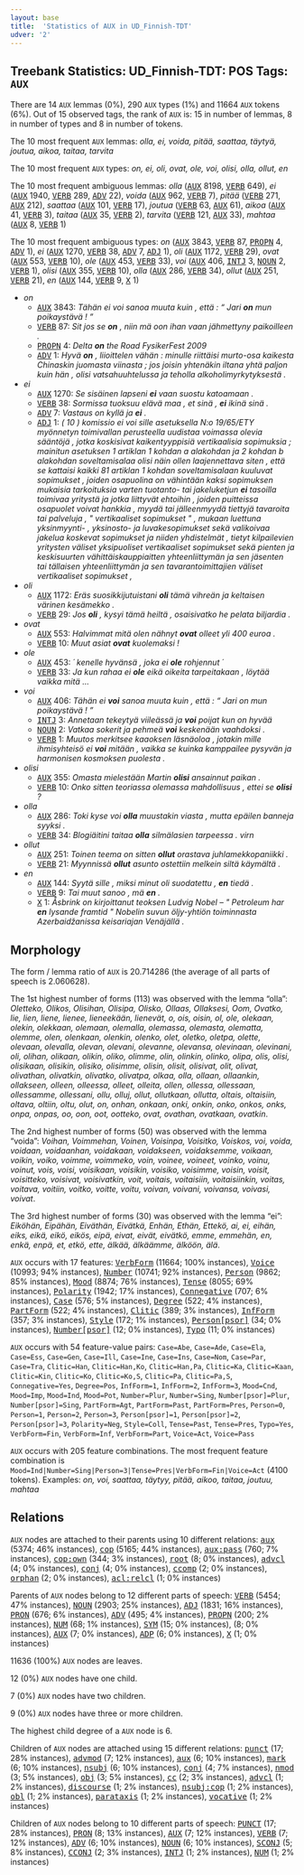 ```yaml
---
layout: base
title:  'Statistics of AUX in UD_Finnish-TDT'
udver: '2'
---
```


## Treebank Statistics: UD_Finnish-TDT: POS Tags: `AUX`

There are 14 `AUX` lemmas (0%), 290 `AUX` types (1%) and 11664 `AUX` tokens (6%).
Out of 15 observed tags, the rank of `AUX` is: 15 in number of lemmas, 8 in number of types and 8 in number of tokens.

The 10 most frequent `AUX` lemmas: <em>olla, ei, voida, pitää, saattaa, täytyä, joutua, aikoa, taitaa, tarvita</em>

The 10 most frequent `AUX` types:  <em>on, ei, oli, ovat, ole, voi, olisi, olla, ollut, en</em>

The 10 most frequent ambiguous lemmas: <em>olla</em> (<tt><a href="fi_tdt-pos-AUX.html">AUX</a></tt> 8198, <tt><a href="fi_tdt-pos-VERB.html">VERB</a></tt> 649), <em>ei</em> (<tt><a href="fi_tdt-pos-AUX.html">AUX</a></tt> 1940, <tt><a href="fi_tdt-pos-VERB.html">VERB</a></tt> 289, <tt><a href="fi_tdt-pos-ADV.html">ADV</a></tt> 22), <em>voida</em> (<tt><a href="fi_tdt-pos-AUX.html">AUX</a></tt> 962, <tt><a href="fi_tdt-pos-VERB.html">VERB</a></tt> 7), <em>pitää</em> (<tt><a href="fi_tdt-pos-VERB.html">VERB</a></tt> 271, <tt><a href="fi_tdt-pos-AUX.html">AUX</a></tt> 212), <em>saattaa</em> (<tt><a href="fi_tdt-pos-AUX.html">AUX</a></tt> 101, <tt><a href="fi_tdt-pos-VERB.html">VERB</a></tt> 17), <em>joutua</em> (<tt><a href="fi_tdt-pos-VERB.html">VERB</a></tt> 63, <tt><a href="fi_tdt-pos-AUX.html">AUX</a></tt> 61), <em>aikoa</em> (<tt><a href="fi_tdt-pos-AUX.html">AUX</a></tt> 41, <tt><a href="fi_tdt-pos-VERB.html">VERB</a></tt> 3), <em>taitaa</em> (<tt><a href="fi_tdt-pos-AUX.html">AUX</a></tt> 35, <tt><a href="fi_tdt-pos-VERB.html">VERB</a></tt> 2), <em>tarvita</em> (<tt><a href="fi_tdt-pos-VERB.html">VERB</a></tt> 121, <tt><a href="fi_tdt-pos-AUX.html">AUX</a></tt> 33), <em>mahtaa</em> (<tt><a href="fi_tdt-pos-AUX.html">AUX</a></tt> 8, <tt><a href="fi_tdt-pos-VERB.html">VERB</a></tt> 1)

The 10 most frequent ambiguous types:  <em>on</em> (<tt><a href="fi_tdt-pos-AUX.html">AUX</a></tt> 3843, <tt><a href="fi_tdt-pos-VERB.html">VERB</a></tt> 87, <tt><a href="fi_tdt-pos-PROPN.html">PROPN</a></tt> 4, <tt><a href="fi_tdt-pos-ADV.html">ADV</a></tt> 1), <em>ei</em> (<tt><a href="fi_tdt-pos-AUX.html">AUX</a></tt> 1270, <tt><a href="fi_tdt-pos-VERB.html">VERB</a></tt> 38, <tt><a href="fi_tdt-pos-ADV.html">ADV</a></tt> 7, <tt><a href="fi_tdt-pos-ADJ.html">ADJ</a></tt> 1), <em>oli</em> (<tt><a href="fi_tdt-pos-AUX.html">AUX</a></tt> 1172, <tt><a href="fi_tdt-pos-VERB.html">VERB</a></tt> 29), <em>ovat</em> (<tt><a href="fi_tdt-pos-AUX.html">AUX</a></tt> 553, <tt><a href="fi_tdt-pos-VERB.html">VERB</a></tt> 10), <em>ole</em> (<tt><a href="fi_tdt-pos-AUX.html">AUX</a></tt> 453, <tt><a href="fi_tdt-pos-VERB.html">VERB</a></tt> 33), <em>voi</em> (<tt><a href="fi_tdt-pos-AUX.html">AUX</a></tt> 406, <tt><a href="fi_tdt-pos-INTJ.html">INTJ</a></tt> 3, <tt><a href="fi_tdt-pos-NOUN.html">NOUN</a></tt> 2, <tt><a href="fi_tdt-pos-VERB.html">VERB</a></tt> 1), <em>olisi</em> (<tt><a href="fi_tdt-pos-AUX.html">AUX</a></tt> 355, <tt><a href="fi_tdt-pos-VERB.html">VERB</a></tt> 10), <em>olla</em> (<tt><a href="fi_tdt-pos-AUX.html">AUX</a></tt> 286, <tt><a href="fi_tdt-pos-VERB.html">VERB</a></tt> 34), <em>ollut</em> (<tt><a href="fi_tdt-pos-AUX.html">AUX</a></tt> 251, <tt><a href="fi_tdt-pos-VERB.html">VERB</a></tt> 21), <em>en</em> (<tt><a href="fi_tdt-pos-AUX.html">AUX</a></tt> 144, <tt><a href="fi_tdt-pos-VERB.html">VERB</a></tt> 9, <tt><a href="fi_tdt-pos-X.html">X</a></tt> 1)


* <em>on</em>
  * <tt><a href="fi_tdt-pos-AUX.html">AUX</a></tt> 3843: <em>Tähän ei voi sanoa muuta kuin , että : “ Jari <b>on</b> mun poikaystävä ! ”</em>
  * <tt><a href="fi_tdt-pos-VERB.html">VERB</a></tt> 87: <em>Sit jos se <b>on</b> , niin mä oon ihan vaan jähmettyny paikoilleen .</em>
  * <tt><a href="fi_tdt-pos-PROPN.html">PROPN</a></tt> 4: <em>Delta <b>on</b> the Road FysikerFest 2009</em>
  * <tt><a href="fi_tdt-pos-ADV.html">ADV</a></tt> 1: <em>Hyvä <b>on</b> , liioittelen vähän : minulle riittäisi murto-osa kaikesta Chinaskin juomasta viinasta ; jos joisin yhtenäkin iltana yhtä paljon kuin hän , olisi vatsahuuhtelussa ja teholla alkoholimyrkytyksestä .</em>
* <em>ei</em>
  * <tt><a href="fi_tdt-pos-AUX.html">AUX</a></tt> 1270: <em>Se sisäinen lapseni <b>ei</b> vaan suostu katoamaan .</em>
  * <tt><a href="fi_tdt-pos-VERB.html">VERB</a></tt> 38: <em>Sormissa tuoksuu elävä maa , et sinä , <b>ei</b> ikinä sinä .</em>
  * <tt><a href="fi_tdt-pos-ADV.html">ADV</a></tt> 7: <em>Vastaus on kyllä ja <b>ei</b> .</em>
  * <tt><a href="fi_tdt-pos-ADJ.html">ADJ</a></tt> 1: <em>( 10 ) komissio ei voi sille asetuksella N:o 19/65/ETY myönnetyn toimivallan perusteella uudistaa voimassa olevia sääntöjä , jotka koskisivat kaikentyyppisiä vertikaalisia sopimuksia ; mainitun asetuksen 1 artiklan 1 kohdan a alakohdan ja 2 kohdan b alakohdan soveltamisalaa olisi näin ollen laajennettava siten , että se kattaisi kaikki 81 artiklan 1 kohdan soveltamisalaan kuuluvat sopimukset , joiden osapuolina on vähintään kaksi sopimuksen mukaisia tarkoituksia varten tuotanto- tai jakeluketjun <b>ei</b> tasoilla toimivaa yritystä ja jotka liittyvät ehtoihin , joiden puitteissa osapuolet voivat hankkia , myydä tai jälleenmyydä tiettyjä tavaroita tai palveluja , " vertikaaliset sopimukset " , mukaan luettuna yksinmyynti- , yksinosto- ja luvakesopimukset sekä valikoivaa jakelua koskevat sopimukset ja niiden yhdistelmät , tietyt kilpailevien yritysten väliset yksipuoliset vertikaaliset sopimukset sekä pienten ja keskisuurten vähittäiskauppiaitten yhteenliittymän ja sen jäsenten tai tällaisen yhteenliittymän ja sen tavarantoimittajien väliset vertikaaliset sopimukset ,</em>
* <em>oli</em>
  * <tt><a href="fi_tdt-pos-AUX.html">AUX</a></tt> 1172: <em>Eräs suosikkijutuistani <b>oli</b> tämä vihreän ja keltaisen värinen kesämekko .</em>
  * <tt><a href="fi_tdt-pos-VERB.html">VERB</a></tt> 29: <em>Jos <b>oli</b> , kysyi tämä heiltä , osaisivatko he pelata biljardia .</em>
* <em>ovat</em>
  * <tt><a href="fi_tdt-pos-AUX.html">AUX</a></tt> 553: <em>Halvimmat mitä olen nähnyt <b>ovat</b> olleet yli 400 euroa .</em>
  * <tt><a href="fi_tdt-pos-VERB.html">VERB</a></tt> 10: <em>Muut asiat <b>ovat</b> kuolemaksi !</em>
* <em>ole</em>
  * <tt><a href="fi_tdt-pos-AUX.html">AUX</a></tt> 453: <em>´ kenelle hyvänsä , joka ei <b>ole</b> rohjennut ´</em>
  * <tt><a href="fi_tdt-pos-VERB.html">VERB</a></tt> 33: <em>Ja kun rahaa ei <b>ole</b> eikä oikeita tarpeitakaan , löytää vaikka mitä ...</em>
* <em>voi</em>
  * <tt><a href="fi_tdt-pos-AUX.html">AUX</a></tt> 406: <em>Tähän ei <b>voi</b> sanoa muuta kuin , että : “ Jari on mun poikaystävä ! ”</em>
  * <tt><a href="fi_tdt-pos-INTJ.html">INTJ</a></tt> 3: <em>Annetaan tekeytyä viileässä ja <b>voi</b> poijat kun on hyvää</em>
  * <tt><a href="fi_tdt-pos-NOUN.html">NOUN</a></tt> 2: <em>Vatkaa sokerit ja pehmeä <b>voi</b> keskenään vaahdoksi .</em>
  * <tt><a href="fi_tdt-pos-VERB.html">VERB</a></tt> 1: <em>Muutos merkitsee kaaoksen läsnäoloa , jotakin mille ihmisyhteisö ei <b>voi</b> mitään , vaikka se kuinka kamppailee pysyvän ja harmonisen kosmoksen puolesta .</em>
* <em>olisi</em>
  * <tt><a href="fi_tdt-pos-AUX.html">AUX</a></tt> 355: <em>Omasta mielestään Martin <b>olisi</b> ansainnut paikan .</em>
  * <tt><a href="fi_tdt-pos-VERB.html">VERB</a></tt> 10: <em>Onko sitten teoriassa olemassa mahdollisuus , ettei se <b>olisi</b> ?</em>
* <em>olla</em>
  * <tt><a href="fi_tdt-pos-AUX.html">AUX</a></tt> 286: <em>Toki kyse voi <b>olla</b> muustakin viasta , mutta epäilen banneja syyksi .</em>
  * <tt><a href="fi_tdt-pos-VERB.html">VERB</a></tt> 34: <em>Blogiäitini taitaa <b>olla</b> silmälasien tarpeessa . *virn*</em>
* <em>ollut</em>
  * <tt><a href="fi_tdt-pos-AUX.html">AUX</a></tt> 251: <em>Toinen teema on sitten <b>ollut</b> orastava juhlamekkopaniikki .</em>
  * <tt><a href="fi_tdt-pos-VERB.html">VERB</a></tt> 21: <em>Myynnissä <b>ollut</b> asunto ostettiin melkein siltä käymältä .</em>
* <em>en</em>
  * <tt><a href="fi_tdt-pos-AUX.html">AUX</a></tt> 144: <em>Syytä sille , miksi minut oli suodatettu , <b>en</b> tiedä .</em>
  * <tt><a href="fi_tdt-pos-VERB.html">VERB</a></tt> 9: <em>Tai muut sanoo , mä <b>en</b> .</em>
  * <tt><a href="fi_tdt-pos-X.html">X</a></tt> 1: <em>Åsbrink on kirjoittanut teoksen Ludvig Nobel – " Petroleum har <b>en</b> lysande framtid " Nobelin suvun öljy-yhtiön toiminnasta Azerbaidžanissa keisariajan Venäjällä .</em>

## Morphology

The form / lemma ratio of `AUX` is 20.714286 (the average of all parts of speech is 2.060628).

The 1st highest number of forms (113) was observed with the lemma “olla”: <em>Oletteko, Olikos, Olisihan, Olisipa, Olisko, Ollaas, Ollaksesi, Oom, Ovatko, lie, lien, liene, lienee, lieneekään, lienevät, o, ois, oisin, ol, ole, olekaan, olekin, olekkaan, olemaan, olemalla, olemassa, olemasta, olematta, olemme, olen, olenkaan, olenkin, olenko, olet, oletko, oletpa, olette, olevaan, olevalla, olevan, olevani, olevanne, olevansa, olevinaan, olevinani, oli, olihan, olikaan, olikin, oliko, olimme, olin, olinkin, olinko, olipa, olis, olisi, olisikaan, olisikin, olisiko, olisimme, olisin, olisit, olisivat, olit, olivat, olivathan, olivatkin, olivatko, olivatpa, olkaa, olla, ollaan, ollaankin, ollakseen, olleen, olleessa, olleet, olleita, ollen, ollessa, ollessaan, ollessamme, ollessani, ollu, olluj, ollut, ollutkaan, ollutta, oltais, oltaisiin, oltava, oltiin, oltu, olut, on, onhan, onkaan, onki, onkin, onko, onkos, onks, onpa, onpas, oo, oon, oot, ootteko, ovat, ovathan, ovatkaan, ovatkin</em>.

The 2nd highest number of forms (50) was observed with the lemma “voida”: <em>Voihan, Voimmehan, Voinen, Voisinpa, Voisitko, Voiskos, voi, voida, voidaan, voidaanhan, voidakaan, voidakseen, voidaksemme, voikaan, voikin, voiko, voimme, voimmeko, voin, voinee, voineet, voinko, voinu, voinut, vois, voisi, voisikaan, voisikin, voisiko, voisimme, voisin, voisit, voisitteko, voisivat, voisivatkin, voit, voitais, voitaisiin, voitaisiinkin, voitas, voitava, voitiin, voitko, voitte, voitu, voivan, voivani, voivansa, voivasi, voivat</em>.

The 3rd highest number of forms (30) was observed with the lemma “ei”: <em>Eiköhän, Eipähän, Eiväthän, Eivätkä, Enhän, Ethän, Ettekö, ai, ei, eihän, eiks, eikä, eikö, eikös, eipä, eivat, eivät, eivätkö, emme, emmehän, en, enkä, enpä, et, etkö, ette, älkää, älkäämme, älköön, älä</em>.

`AUX` occurs with 17 features: <tt><a href="fi_tdt-feat-VerbForm.html">VerbForm</a></tt> (11664; 100% instances), <tt><a href="fi_tdt-feat-Voice.html">Voice</a></tt> (10993; 94% instances), <tt><a href="fi_tdt-feat-Number.html">Number</a></tt> (10741; 92% instances), <tt><a href="fi_tdt-feat-Person.html">Person</a></tt> (9862; 85% instances), <tt><a href="fi_tdt-feat-Mood.html">Mood</a></tt> (8874; 76% instances), <tt><a href="fi_tdt-feat-Tense.html">Tense</a></tt> (8055; 69% instances), <tt><a href="fi_tdt-feat-Polarity.html">Polarity</a></tt> (1942; 17% instances), <tt><a href="fi_tdt-feat-Connegative.html">Connegative</a></tt> (707; 6% instances), <tt><a href="fi_tdt-feat-Case.html">Case</a></tt> (576; 5% instances), <tt><a href="fi_tdt-feat-Degree.html">Degree</a></tt> (522; 4% instances), <tt><a href="fi_tdt-feat-PartForm.html">PartForm</a></tt> (522; 4% instances), <tt><a href="fi_tdt-feat-Clitic.html">Clitic</a></tt> (389; 3% instances), <tt><a href="fi_tdt-feat-InfForm.html">InfForm</a></tt> (357; 3% instances), <tt><a href="fi_tdt-feat-Style.html">Style</a></tt> (172; 1% instances), <tt><a href="fi_tdt-feat-Person-psor.html">Person[psor]</a></tt> (34; 0% instances), <tt><a href="fi_tdt-feat-Number-psor.html">Number[psor]</a></tt> (12; 0% instances), <tt><a href="fi_tdt-feat-Typo.html">Typo</a></tt> (11; 0% instances)

`AUX` occurs with 54 feature-value pairs: `Case=Abe`, `Case=Ade`, `Case=Ela`, `Case=Ess`, `Case=Gen`, `Case=Ill`, `Case=Ine`, `Case=Ins`, `Case=Nom`, `Case=Par`, `Case=Tra`, `Clitic=Han`, `Clitic=Han,Ko`, `Clitic=Han,Pa`, `Clitic=Ka`, `Clitic=Kaan`, `Clitic=Kin`, `Clitic=Ko`, `Clitic=Ko,S`, `Clitic=Pa`, `Clitic=Pa,S`, `Connegative=Yes`, `Degree=Pos`, `InfForm=1`, `InfForm=2`, `InfForm=3`, `Mood=Cnd`, `Mood=Imp`, `Mood=Ind`, `Mood=Pot`, `Number=Plur`, `Number=Sing`, `Number[psor]=Plur`, `Number[psor]=Sing`, `PartForm=Agt`, `PartForm=Past`, `PartForm=Pres`, `Person=0`, `Person=1`, `Person=2`, `Person=3`, `Person[psor]=1`, `Person[psor]=2`, `Person[psor]=3`, `Polarity=Neg`, `Style=Coll`, `Tense=Past`, `Tense=Pres`, `Typo=Yes`, `VerbForm=Fin`, `VerbForm=Inf`, `VerbForm=Part`, `Voice=Act`, `Voice=Pass`

`AUX` occurs with 205 feature combinations.
The most frequent feature combination is `Mood=Ind|Number=Sing|Person=3|Tense=Pres|VerbForm=Fin|Voice=Act` (4100 tokens).
Examples: <em>on, voi, saattaa, täytyy, pitää, aikoo, taitaa, joutuu, mahtaa</em>


## Relations

`AUX` nodes are attached to their parents using 10 different relations: <tt><a href="fi_tdt-dep-aux.html">aux</a></tt> (5374; 46% instances), <tt><a href="fi_tdt-dep-cop.html">cop</a></tt> (5165; 44% instances), <tt><a href="fi_tdt-dep-aux-pass.html">aux:pass</a></tt> (760; 7% instances), <tt><a href="fi_tdt-dep-cop-own.html">cop:own</a></tt> (344; 3% instances), <tt><a href="fi_tdt-dep-root.html">root</a></tt> (8; 0% instances), <tt><a href="fi_tdt-dep-advcl.html">advcl</a></tt> (4; 0% instances), <tt><a href="fi_tdt-dep-conj.html">conj</a></tt> (4; 0% instances), <tt><a href="fi_tdt-dep-ccomp.html">ccomp</a></tt> (2; 0% instances), <tt><a href="fi_tdt-dep-orphan.html">orphan</a></tt> (2; 0% instances), <tt><a href="fi_tdt-dep-acl-relcl.html">acl:relcl</a></tt> (1; 0% instances)

Parents of `AUX` nodes belong to 12 different parts of speech: <tt><a href="fi_tdt-pos-VERB.html">VERB</a></tt> (5454; 47% instances), <tt><a href="fi_tdt-pos-NOUN.html">NOUN</a></tt> (2903; 25% instances), <tt><a href="fi_tdt-pos-ADJ.html">ADJ</a></tt> (1831; 16% instances), <tt><a href="fi_tdt-pos-PRON.html">PRON</a></tt> (676; 6% instances), <tt><a href="fi_tdt-pos-ADV.html">ADV</a></tt> (495; 4% instances), <tt><a href="fi_tdt-pos-PROPN.html">PROPN</a></tt> (200; 2% instances), <tt><a href="fi_tdt-pos-NUM.html">NUM</a></tt> (68; 1% instances), <tt><a href="fi_tdt-pos-SYM.html">SYM</a></tt> (15; 0% instances),  (8; 0% instances), <tt><a href="fi_tdt-pos-AUX.html">AUX</a></tt> (7; 0% instances), <tt><a href="fi_tdt-pos-ADP.html">ADP</a></tt> (6; 0% instances), <tt><a href="fi_tdt-pos-X.html">X</a></tt> (1; 0% instances)

11636 (100%) `AUX` nodes are leaves.

12 (0%) `AUX` nodes have one child.

7 (0%) `AUX` nodes have two children.

9 (0%) `AUX` nodes have three or more children.

The highest child degree of a `AUX` node is 6.

Children of `AUX` nodes are attached using 15 different relations: <tt><a href="fi_tdt-dep-punct.html">punct</a></tt> (17; 28% instances), <tt><a href="fi_tdt-dep-advmod.html">advmod</a></tt> (7; 12% instances), <tt><a href="fi_tdt-dep-aux.html">aux</a></tt> (6; 10% instances), <tt><a href="fi_tdt-dep-mark.html">mark</a></tt> (6; 10% instances), <tt><a href="fi_tdt-dep-nsubj.html">nsubj</a></tt> (6; 10% instances), <tt><a href="fi_tdt-dep-conj.html">conj</a></tt> (4; 7% instances), <tt><a href="fi_tdt-dep-nmod.html">nmod</a></tt> (3; 5% instances), <tt><a href="fi_tdt-dep-obj.html">obj</a></tt> (3; 5% instances), <tt><a href="fi_tdt-dep-cc.html">cc</a></tt> (2; 3% instances), <tt><a href="fi_tdt-dep-advcl.html">advcl</a></tt> (1; 2% instances), <tt><a href="fi_tdt-dep-discourse.html">discourse</a></tt> (1; 2% instances), <tt><a href="fi_tdt-dep-nsubj-cop.html">nsubj:cop</a></tt> (1; 2% instances), <tt><a href="fi_tdt-dep-obl.html">obl</a></tt> (1; 2% instances), <tt><a href="fi_tdt-dep-parataxis.html">parataxis</a></tt> (1; 2% instances), <tt><a href="fi_tdt-dep-vocative.html">vocative</a></tt> (1; 2% instances)

Children of `AUX` nodes belong to 10 different parts of speech: <tt><a href="fi_tdt-pos-PUNCT.html">PUNCT</a></tt> (17; 28% instances), <tt><a href="fi_tdt-pos-PRON.html">PRON</a></tt> (8; 13% instances), <tt><a href="fi_tdt-pos-AUX.html">AUX</a></tt> (7; 12% instances), <tt><a href="fi_tdt-pos-VERB.html">VERB</a></tt> (7; 12% instances), <tt><a href="fi_tdt-pos-ADV.html">ADV</a></tt> (6; 10% instances), <tt><a href="fi_tdt-pos-NOUN.html">NOUN</a></tt> (6; 10% instances), <tt><a href="fi_tdt-pos-SCONJ.html">SCONJ</a></tt> (5; 8% instances), <tt><a href="fi_tdt-pos-CCONJ.html">CCONJ</a></tt> (2; 3% instances), <tt><a href="fi_tdt-pos-INTJ.html">INTJ</a></tt> (1; 2% instances), <tt><a href="fi_tdt-pos-NUM.html">NUM</a></tt> (1; 2% instances)

